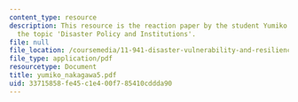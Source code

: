 ```yaml
---
content_type: resource
description: This resource is the reaction paper by the student Yumiko Nakagawa on
  the topic 'Disaster Policy and Institutions'.
file: null
file_location: /coursemedia/11-941-disaster-vulnerability-and-resilience-spring-2005/33715858fe45c1e400f785410cddda90_yumiko_nakagawa5.pdf
file_type: application/pdf
resourcetype: Document
title: yumiko_nakagawa5.pdf
uid: 33715858-fe45-c1e4-00f7-85410cddda90
---
```

